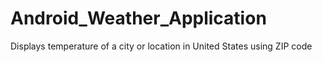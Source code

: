 # Android_Weather_Application

Displays temperature of a city or location in United States using ZIP code
